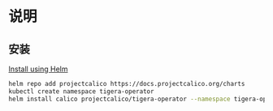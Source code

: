 # 说明

## 安装

[Install using Helm](https://projectcalico.docs.tigera.io/getting-started/kubernetes/helm)

```bash
helm repo add projectcalico https://docs.projectcalico.org/charts
kubectl create namespace tigera-operator
helm install calico projectcalico/tigera-operator --namespace tigera-operator --version v3.24.0
```
